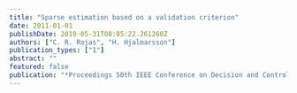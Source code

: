 ```yaml
---
title: "Sparse estimation based on a validation criterion"
date: 2011-01-01
publishDate: 2019-05-31T08:05:22.261260Z
authors: ["C. R. Rojas", "H. Hjalmarsson"]
publication_types: ["1"]
abstract: ""
featured: false
publication: "*Proceedings 50th IEEE Conference on Decision and Control*"
---
```


